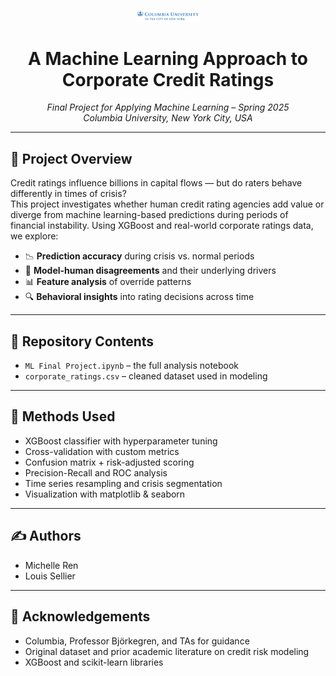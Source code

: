 <p align="center">
  <img src="data/columbia-university-logo.png" alt="Columbia University" width="100"/>
</p>

<h1 align="center">A Machine Learning Approach to Corporate Credit Ratings</h1>

<p align="center">
  <em>Final Project for Applying Machine Learning – Spring 2025<br/>
  Columbia University, New York City, USA</em>
</p>

---

## 🧠 Project Overview

Credit ratings influence billions in capital flows — but do raters behave differently in times of crisis?  
This project investigates whether human credit rating agencies add value or diverge from machine learning-based predictions during periods of financial instability. Using XGBoost and real-world corporate ratings data, we explore:

- 📉 **Prediction accuracy** during crisis vs. normal periods  
- 🤖 **Model-human disagreements** and their underlying drivers  
- 📊 **Feature analysis** of override patterns  
- 🔍 **Behavioral insights** into rating decisions across time

---

## 📁 Repository Contents

- `ML Final Project.ipynb` – the full analysis notebook  
- `corporate_ratings.csv` – cleaned dataset used in modeling

---

## 🧪 Methods Used

- XGBoost classifier with hyperparameter tuning  
- Cross-validation with custom metrics  
- Confusion matrix + risk-adjusted scoring  
- Precision-Recall and ROC analysis  
- Time series resampling and crisis segmentation  
- Visualization with matplotlib & seaborn  

---

## ✍️ Authors

- Michelle Ren  
- Louis Sellier

---

## 📘 Acknowledgements

- Columbia, Professor Björkegren, and TAs for guidance  
- Original dataset and prior academic literature on credit risk modeling  
- XGBoost and scikit-learn libraries
